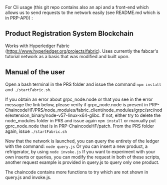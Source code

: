 For Cli usage (this git repo contains also an api and a front-end which allows us to send requests to the network easily (see README.md which is in PRP-API)) :

## Product Registration System Blockchain

Works with Hyperledger Fabric (https://www.hyperledger.org/projects/fabric).
Uses currently the fabcar's tutorial network as a basis that was modified and built upon.

## Manual of the user

Open a bash terminal in the PRS folder and issue the command `npm install` and `./startFabric.sh`.

If you obtain an error about grpc_node.node or that you see in the error message the link below, please verify if grpc_node.node is present in PRP-ChaincodeHF/PRS/node_modules/fabric_client/node_modules/grpc/src/node/extension_binary/node-v57-linux-x64-glibc.
If not, either try to delete the node_modules folder in PRS and issue again `npm install` or manually put gprc_node.node that is in PRP-ChaincodeHF/patch.
From the PRS folder again, issue `./startFabric.sh`

Now that the network is launched, you can query the entirety of the ledger with the command: `node query.js`
Or you can insert a new product, a refrigerator, by using `node invoke.js`
If you want to experiment with your own inserts or queries, you can modify the request in both of these scripts, another request example is provided in query.js to query only one product.

The chaincode contains more functions to try which are not shown in query.js and invoke.js.


